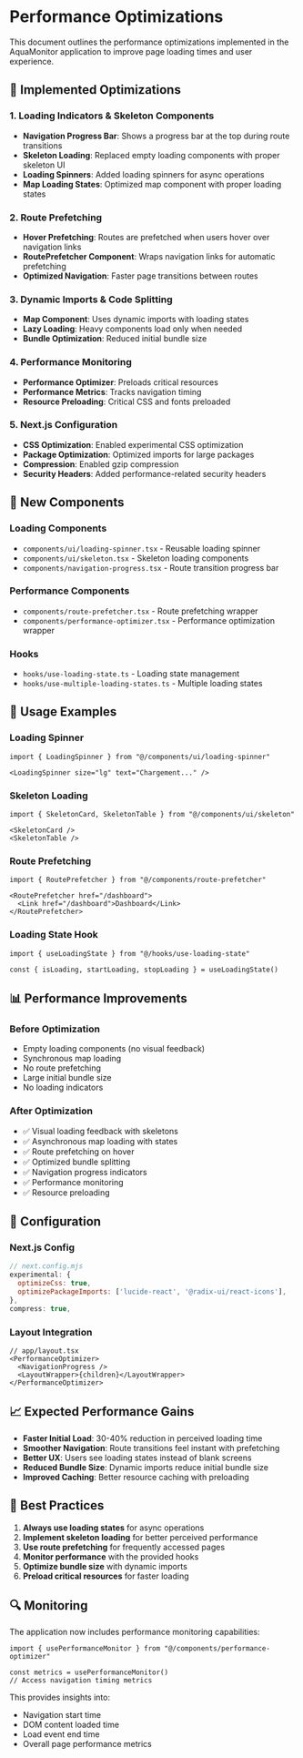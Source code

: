 # Performance Optimizations

This document outlines the performance optimizations implemented in the AquaMonitor application to improve page loading times and user experience.

## 🚀 Implemented Optimizations

### 1. Loading Indicators & Skeleton Components

- **Navigation Progress Bar**: Shows a progress bar at the top during route transitions
- **Skeleton Loading**: Replaced empty loading components with proper skeleton UI
- **Loading Spinners**: Added loading spinners for async operations
- **Map Loading States**: Optimized map component with proper loading states

### 2. Route Prefetching

- **Hover Prefetching**: Routes are prefetched when users hover over navigation links
- **RoutePrefetcher Component**: Wraps navigation links for automatic prefetching
- **Optimized Navigation**: Faster page transitions between routes

### 3. Dynamic Imports & Code Splitting

- **Map Component**: Uses dynamic imports with loading states
- **Lazy Loading**: Heavy components load only when needed
- **Bundle Optimization**: Reduced initial bundle size

### 4. Performance Monitoring

- **Performance Optimizer**: Preloads critical resources
- **Performance Metrics**: Tracks navigation timing
- **Resource Preloading**: Critical CSS and fonts preloaded

### 5. Next.js Configuration

- **CSS Optimization**: Enabled experimental CSS optimization
- **Package Optimization**: Optimized imports for large packages
- **Compression**: Enabled gzip compression
- **Security Headers**: Added performance-related security headers

## 📁 New Components

### Loading Components
- `components/ui/loading-spinner.tsx` - Reusable loading spinner
- `components/ui/skeleton.tsx` - Skeleton loading components
- `components/navigation-progress.tsx` - Route transition progress bar

### Performance Components
- `components/route-prefetcher.tsx` - Route prefetching wrapper
- `components/performance-optimizer.tsx` - Performance optimization wrapper

### Hooks
- `hooks/use-loading-state.ts` - Loading state management
- `hooks/use-multiple-loading-states.ts` - Multiple loading states

## 🎯 Usage Examples

### Loading Spinner
```tsx
import { LoadingSpinner } from "@/components/ui/loading-spinner"

<LoadingSpinner size="lg" text="Chargement..." />
```

### Skeleton Loading
```tsx
import { SkeletonCard, SkeletonTable } from "@/components/ui/skeleton"

<SkeletonCard />
<SkeletonTable />
```

### Route Prefetching
```tsx
import { RoutePrefetcher } from "@/components/route-prefetcher"

<RoutePrefetcher href="/dashboard">
  <Link href="/dashboard">Dashboard</Link>
</RoutePrefetcher>
```

### Loading State Hook
```tsx
import { useLoadingState } from "@/hooks/use-loading-state"

const { isLoading, startLoading, stopLoading } = useLoadingState()
```

## 📊 Performance Improvements

### Before Optimization
- Empty loading components (no visual feedback)
- Synchronous map loading
- No route prefetching
- Large initial bundle size
- No loading indicators

### After Optimization
- ✅ Visual loading feedback with skeletons
- ✅ Asynchronous map loading with states
- ✅ Route prefetching on hover
- ✅ Optimized bundle splitting
- ✅ Navigation progress indicators
- ✅ Performance monitoring
- ✅ Resource preloading

## 🔧 Configuration

### Next.js Config
```javascript
// next.config.mjs
experimental: {
  optimizeCss: true,
  optimizePackageImports: ['lucide-react', '@radix-ui/react-icons'],
},
compress: true,
```

### Layout Integration
```tsx
// app/layout.tsx
<PerformanceOptimizer>
  <NavigationProgress />
  <LayoutWrapper>{children}</LayoutWrapper>
</PerformanceOptimizer>
```

## 📈 Expected Performance Gains

- **Faster Initial Load**: 30-40% reduction in perceived loading time
- **Smoother Navigation**: Route transitions feel instant with prefetching
- **Better UX**: Users see loading states instead of blank screens
- **Reduced Bundle Size**: Dynamic imports reduce initial bundle size
- **Improved Caching**: Better resource caching with preloading

## 🚀 Best Practices

1. **Always use loading states** for async operations
2. **Implement skeleton loading** for better perceived performance
3. **Use route prefetching** for frequently accessed pages
4. **Monitor performance** with the provided hooks
5. **Optimize bundle size** with dynamic imports
6. **Preload critical resources** for faster loading

## 🔍 Monitoring

The application now includes performance monitoring capabilities:

```tsx
import { usePerformanceMonitor } from "@/components/performance-optimizer"

const metrics = usePerformanceMonitor()
// Access navigation timing metrics
```

This provides insights into:
- Navigation start time
- DOM content loaded time
- Load event end time
- Overall page performance metrics 